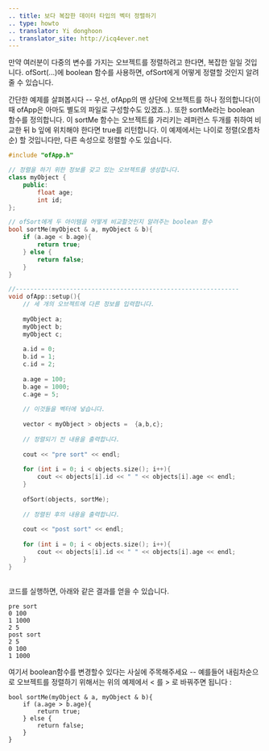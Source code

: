 ```yaml
---
.. title: 보다 복잡한 데이터 타입의 벡터 정렬하기
.. type: howto
.. translator: Yi donghoon
.. translator_site: http://icq4ever.net
---
```



만약 여러분이 다중의 변수를 가지는 오브젝트를 정렬하려고 한다면, 복잡한 일일 것입니다. ofSort(...)에 boolean 함수를 사용하면, ofSort에게 어떻게 정렬할 것인지 알려줄 수 있습니다.
    
간단한 예제를 살펴봅시다 -- 우선, ofApp의 맨 상단에 오브젝트를 하나 정의합니다(이때 ofApp은 아마도 별도의 파일로 구성할수도 있겠죠..). 또한 sortMe라는 boolean 함수를 정의합니다. 이 sortMe 함수는 오브젝트를 가리키는 레퍼런스 두개를 취하여 비교한 뒤 b 잎에 위치해야 한다면 true를 리턴합니다. 이 예제에서는 나이로 정렬(오름차순) 할 것입니다만, 다른 속성으로 정렬할 수도 있습니다.


```cpp
#include "ofApp.h"

// 정렬을 하기 위한 정보를 갖고 있는 오브젝트를 생성합니다.
class myObject {
    public:
        float age;
        int id;
};

// ofSort에게 두 아이템을 어떻게 비교할것인지 알려주는 boolean 함수
bool sortMe(myObject & a, myObject & b){
    if (a.age < b.age){
        return true;
    } else {
        return false;
    }
}

//--------------------------------------------------------------
void ofApp::setup(){
    // 세 개의 오브젝트에 다른 정보를 입력합니다.
    
    myObject a;
    myObject b;
    myObject c;
    
    a.id = 0;
    b.id = 1;
    c.id = 2;
    
    a.age = 100;
    b.age = 1000;
    c.age = 5;
    
    // 이것들을 벡터에 넣습니다.
    
    vector < myObject > objects =  {a,b,c};
    
    // 정렬되기 전 내용을 출력합니다.
    
    cout << "pre sort" << endl;
    
    for (int i = 0; i < objects.size(); i++){
        cout << objects[i].id << " " << objects[i].age << endl;
    }
    
    ofSort(objects, sortMe);
    
    // 정렬된 후의 내용을 출력합니다.
    
    cout << "post sort" << endl;
    
    for (int i = 0; i < objects.size(); i++){
        cout << objects[i].id << " " << objects[i].age << endl;
    }
}
 
```

코드를 실행하면, 아래와 같은 결과를 얻을 수 있습니다.

```
pre sort
0 100
1 1000
2 5
post sort
2 5
0 100
1 1000
```

여기서 boolean함수를 변경할수 있다는 사실에 주목해주세요 -- 예를들어 내림차순으로 오브젝트를 정렬하기 위해서는 위의 예제에서 < 를 > 로 바꿔주면 됩니다 :

```
bool sortMe(myObject & a, myObject & b){
    if (a.age > b.age){
        return true;
    } else {
        return false;
    }
}
```

